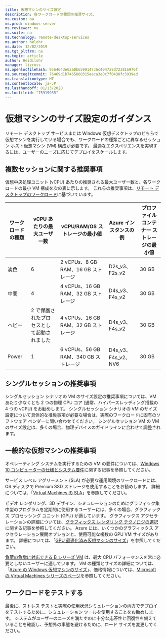 ```yaml
---
title: 仮想マシンのサイズ設定
description: 各ワークロードの種類の推奨サイズ。
ms.custom: na
ms.prod: windows-server
ms.reviewer: na
ms.suite: na
ms.technology: remote-desktop-services
ms.author: helohr
ms.date: 12/02/2019
ms.tgt_pltfrm: na
ms.topic: article
author: Heidilohr
manager: lizross
ms.openlocfilehash: 9564643e02a0b659914736c4047a8d723816976f
ms.sourcegitcommit: 76469d1b7465800315eaca3e0c7f0438fc3939ed
ms.translationtype: HT
ms.contentlocale: ja-JP
ms.lasthandoff: 01/13/2020
ms.locfileid: "75919935"
---
```

# <a name="virtual-machine-sizing-guidance"></a>仮想マシンのサイズ設定のガイダンス

リモート デスクトップ サービスまたは Windows 仮想デスクトップのどちらで仮想マシンを実行している場合でも、ワークロードの種類ごとに異なるセッション ホスト仮想マシン (VM) 構成が必要です。 最適なエクスペリエンスを実現するには、ユーザーのニーズに応じてデプロイをスケールします。

## <a name="multi-session-recommendations"></a>複数セッションに関する推奨事項

仮想中央処理ユニット (vCPU) あたりの推奨される最大ユーザー数と、各ワークロードの最小 VM 構成を次の表に示します。 これらの推奨事項は、[リモート デスクトップのワークロード](remote-desktop-workloads.md)に基づいています。

| ワークロードの種類 | vCPU あたりの最大ユーザー数 | vCPU/RAM/OS ストレージの最小値 | Azure インスタンスの例 | プロファイル コンテナー ストレージの最小値 |
| --- | --- | --- | --- | --- |
| 淡色 | 6 | 2 vCPUs、8 GB RAM、16 GB ストレージ | D2s_v3、F2s_v2 | 30 GB |
| 中間 | 4 | 4 vCPUs、16 GB RAM、32 GB ストレージ | D4s_v3、F4s_v2 | 30 GB |
| ヘビー | 2 で保護されたプロセスとして起動されました | 4 vCPUs、16 GB RAM、32 GB ストレージ | D4s_v3、F4s_v2 | 30 GB |
| Power | 1 | 6 vCPUs、56 GB RAM、340 GB ストレージ | D4s_v3、F4s_v2、NV6 | 30 GB |

## <a name="single-session-recommendations"></a>シングルセッションの推奨事項

シングルセッション シナリオの VM のサイズ設定の推奨事項については、VM あたり少なくとも 2 つの物理 CPU コア (通常、ハイパースレッディング搭載の 4 つの vCPU) をお勧めします。 シングルセッション シナリオの VM のサイズ設定について具体的な推奨事項が必要な場合は、実際のワークロードに固有のソフトウェア ベンダーに問い合わせてください。 シングルセッション VM の VM のサイズ設定は、多くの場合、物理デバイスのガイドラインに合わせて調整されます。

## <a name="general-virtual-machine-recommendations"></a>一般的な仮想マシンの推奨事項

オペレーティング システムを実行するための VM の要件については、[Windows 10 コンピューターの仕様とシステム要件](https://www.microsoft.com/windows/windows-10-specifications)に関する記事を参照してください。

サービス レベル アグリーメント (SLA) が必要な運用環境のワークロードには、OS ディスクで Premium SSD ストレージを使用することをお勧めします。 詳細については、「[Virtual Machines の SLA](https://azure.microsoft.com/support/legal/sla/virtual-machines/v1_8/)」を参照してください。

ビデオ レンダリング、3D デザイン、シミュレーションのためにグラフィック集中型のプログラムを定期的に使用するユーザーには、多くの場合、グラフィックス プロセッシング ユニット (GPU) が適しています。 グラフィックス アクセラレーションの詳細については、[グラフィックス レンダリング テクノロジの選択](rds-graphics-virtualization.md)に関する記事を参照してください。 Azure には、いくつかのグラフィックス アクセラレーション展開オプションと、使用可能な複数の GPU VM サイズがあります。 詳細については、「[GPU 最適化済み仮想マシンのサイズ](https://docs.microsoft.com/azure/virtual-machines/windows/sizes-gpu)」を参照してください。

[負荷の急増に対応できる B シリーズ VM](https://docs.microsoft.com/azure/virtual-machines/windows/b-series-burstable) は、最大 CPU パフォーマンスを常に必要としないユーザーに適しています。 VM の種類とサイズの詳細については、「[Azure の Windows 仮想マシンのサイズ](https://docs.microsoft.com/azure/virtual-machines/windows/sizes)」、価格情報については、[Microsoft の Virtual Machines シリーズのページ](https://azure.microsoft.com/pricing/details/virtual-machines/series/)を参照してください。

## <a name="test-your-workload"></a>ワークロードをテストする

最後に、ストレス テストと実際の使用状況シミュレーションの両方でデプロイをテストするために、シミュレーション ツールを使用することをお勧めします。 システムがユーザーのニーズを満たすのに十分な応答性と回復性を備えていることを確認し、予想外の事態を避けるために、ロード サイズを変更してください。
